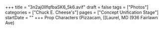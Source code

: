 +++
title = "3n2aj0lIfqfbaSK6_5k6.avif"
draft = false
tags = ["Photos"]
categories = ["Chuck E. Cheese's"]
pages = ["Concept Unification Stage"]
startDate = ""
+++
Prop Characters (Pizzacam, [[Laurel, MD (936 Fairlawn Ave)
